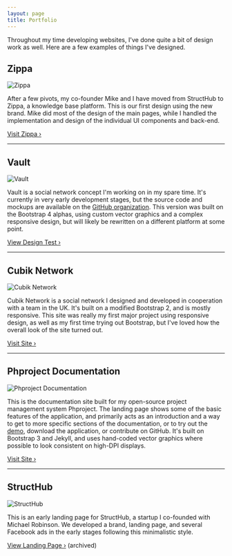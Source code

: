 ```yaml
---
layout: page
title: Portfolio
---
```


Throughout my time developing websites, I've done quite a bit of design work as well. Here are a few examples of things I've designed.

## Zippa
<div class="img-responsive-container img-ratio-16-10" markdown="1">
<img src="//blog.phpizza.com/assets/portfolio/firefox/zippa.png" loading="lazy" alt="Zippa">
</div>

After a few pivots, my co-founder Mike and I have moved from StructHub to Zippa, a knowledge base platform. This is our first design using the new brand. Mike did most of the design of the main pages, while I handled the implementation and design of the individual UI components and back-end.

[Visit Zippa &rsaquo;](https://getzippa.com/)

***

## Vault
<div class="img-responsive-container img-ratio-16-10" markdown="1">
<img src="//blog.phpizza.com/assets/portfolio/firefox/vault.jpg" loading="lazy" alt="Vault">
</div>

Vault is a social network concept I'm working on in my spare time. It's currently in very early development stages, but the source code and mockups are available on the [GitHub organization](https://github.com/svlt). This version was built on the Bootstrap 4 alphas, using custom vector graphics and a complex responsive design, but will likely be rewritten on a different platform at some point.

[View Design Test &rsaquo;](https://phpizza.com/~alan/app-design/)

***

## Cubik Network
<div class="img-responsive-container img-ratio-16-10" markdown="1">
<img src="//blog.phpizza.com/assets/portfolio/firefox/cubiknetwork.png" loading="lazy" alt="Cubik Network">
</div>

Cubik Network is a social network I designed and developed in cooperation with a team in the UK. It's built on a modified Bootstrap 2, and is mostly responsive. This site was really my first major project using responsive design, as well as my first time trying out Bootstrap, but I've loved how the overall look of the site turned out.

[Visit Site &rsaquo;](https://www.cubiknetwork.com/)

***

## Phproject Documentation
<div class="img-responsive-container img-ratio-16-10" markdown="1">
<img src="//blog.phpizza.com/assets/portfolio/firefox/phproject-docs.png" loading="lazy" alt="Phproject Documentation">
</div>

This is the documentation site built for my open-source project management system Phproject. The landing page shows some of the basic features of the application, and primarily acts as an introduction and a way to get to more specific sections of the documentation, or to try out the [demo](http://demo.phproject.org/), download the application, or contribute on GitHub. It's built on Bootstrap 3 and Jekyll, and uses hand-coded vector graphics where possible to look consistent on high-DPI displays.

[Visit Site &rsaquo;](http://www.phproject.org/)

***

## StructHub
<div class="img-responsive-container img-ratio-16-10" markdown="1">
<img src="//blog.phpizza.com/assets/portfolio/firefox/structhub.png" loading="lazy" alt="StructHub">
</div>

This is an early landing page for StructHub, a startup I co-founded with Michael Robinson. We developed a brand, landing page, and several Facebook ads in the early stages following this minimalistic style.

[View Landing Page &rsaquo;](https://phpizza.com/~alan/structhub/) (archived)
